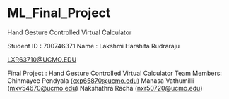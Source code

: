 # ML_Final_Project
Hand Gesture Controlled Virtual Calculator

Student ID : 700746371 
Name : Lakshmi Harshita Rudraraju

LXR63710@UCMO.EDU

Final Project : Hand Gesture Controlled Virtual Calculator Team Members: Chinmayee Pendyala (cxp65870@ucmo.edu) Manasa Vathumilli (mxv54670@ucmo.edu) Nakshathra Racha (nxr50720@ucmo.edu)

